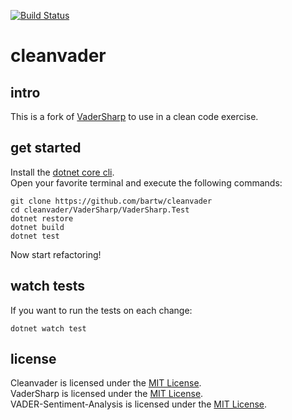 [![Build Status](https://travis-ci.org/bartw/cleanvader.svg?branch=master)](https://travis-ci.org/bartw/cleanvader)

# cleanvader

## intro

This is a fork of [VaderSharp](https://github.com/codingupastorm/vadersharp) to use in a clean code exercise.

## get started

Install the [dotnet core cli](https://www.microsoft.com/net/core).  
Open your favorite terminal and execute the following commands:

```shell
git clone https://github.com/bartw/cleanvader
cd cleanvader/VaderSharp/VaderSharp.Test
dotnet restore
dotnet build
dotnet test
```

Now start refactoring!

## watch tests

If you want to run the tests on each change:

```shell
dotnet watch test
```

## license

Cleanvader is licensed under the [MIT License](https://github.com/bartw/cleanvader/blob/master/LICENSE).  
VaderSharp is licensed under the [MIT License](https://github.com/cjhutto/vaderSentiment/blob/master/LICENSE.txt).  
VADER-Sentiment-Analysis is licensed under the [MIT License](https://github.com/cjhutto/vaderSentiment/blob/master/LICENSE.txt).  